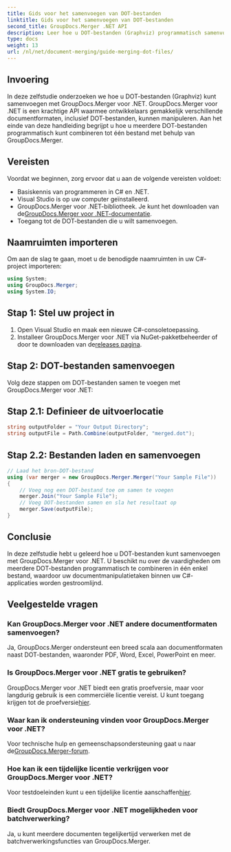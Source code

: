 ```yaml
---
title: Gids voor het samenvoegen van DOT-bestanden
linktitle: Gids voor het samenvoegen van DOT-bestanden
second_title: GroupDocs.Merger .NET API
description: Leer hoe u DOT-bestanden (Graphviz) programmatisch samenvoegt met GroupDocs.Merger voor .NET. Voeg DOT-bestanden eenvoudig samen, combineer en manipuleer ze.
type: docs
weight: 13
url: /nl/net/document-merging/guide-merging-dot-files/
---
```

## Invoering
In deze zelfstudie onderzoeken we hoe u DOT-bestanden (Graphviz) kunt samenvoegen met GroupDocs.Merger voor .NET. GroupDocs.Merger voor .NET is een krachtige API waarmee ontwikkelaars gemakkelijk verschillende documentformaten, inclusief DOT-bestanden, kunnen manipuleren. Aan het einde van deze handleiding begrijpt u hoe u meerdere DOT-bestanden programmatisch kunt combineren tot één bestand met behulp van GroupDocs.Merger.
## Vereisten
Voordat we beginnen, zorg ervoor dat u aan de volgende vereisten voldoet:
- Basiskennis van programmeren in C# en .NET.
- Visual Studio is op uw computer geïnstalleerd.
-  GroupDocs.Merger voor .NET-bibliotheek. Je kunt het downloaden van de[GroupDocs.Merger voor .NET-documentatie](https://reference.groupdocs.com/merger/net/).
- Toegang tot de DOT-bestanden die u wilt samenvoegen.

## Naamruimten importeren
Om aan de slag te gaan, moet u de benodigde naamruimten in uw C#-project importeren:
```csharp
using System; 
using GroupDocs.Merger;
using System.IO;
```
## Stap 1: Stel uw project in
1. Open Visual Studio en maak een nieuwe C#-consoletoepassing.
2.  Installeer GroupDocs.Merger voor .NET via NuGet-pakketbeheerder of door te downloaden van de[releases pagina](https://releases.groupdocs.com/merger/net/).
## Stap 2: DOT-bestanden samenvoegen
Volg deze stappen om DOT-bestanden samen te voegen met GroupDocs.Merger voor .NET:
## Stap 2.1: Definieer de uitvoerlocatie
```csharp
string outputFolder = "Your Output Directory";
string outputFile = Path.Combine(outputFolder, "merged.dot");
```
## Stap 2.2: Bestanden laden en samenvoegen
```csharp
// Laad het bron-DOT-bestand
using (var merger = new GroupDocs.Merger.Merger("Your Sample File"))
{
    // Voeg nog een DOT-bestand toe om samen te voegen
    merger.Join("Your Sample File");
    // Voeg DOT-bestanden samen en sla het resultaat op
    merger.Save(outputFile);
}
```

## Conclusie
In deze zelfstudie hebt u geleerd hoe u DOT-bestanden kunt samenvoegen met GroupDocs.Merger voor .NET. U beschikt nu over de vaardigheden om meerdere DOT-bestanden programmatisch te combineren in één enkel bestand, waardoor uw documentmanipulatietaken binnen uw C#-applicaties worden gestroomlijnd.

## Veelgestelde vragen
### Kan GroupDocs.Merger voor .NET andere documentformaten samenvoegen?
Ja, GroupDocs.Merger ondersteunt een breed scala aan documentformaten naast DOT-bestanden, waaronder PDF, Word, Excel, PowerPoint en meer.
### Is GroupDocs.Merger voor .NET gratis te gebruiken?
 GroupDocs.Merger voor .NET biedt een gratis proefversie, maar voor langdurig gebruik is een commerciële licentie vereist. U kunt toegang krijgen tot de proefversie[hier](https://releases.groupdocs.com/).
### Waar kan ik ondersteuning vinden voor GroupDocs.Merger voor .NET?
 Voor technische hulp en gemeenschapsondersteuning gaat u naar de[GroupDocs.Merger-forum](https://forum.groupdocs.com/c/merger/32).
### Hoe kan ik een tijdelijke licentie verkrijgen voor GroupDocs.Merger voor .NET?
 Voor testdoeleinden kunt u een tijdelijke licentie aanschaffen[hier](https://purchase.groupdocs.com/temporary-license/).
### Biedt GroupDocs.Merger voor .NET mogelijkheden voor batchverwerking?
Ja, u kunt meerdere documenten tegelijkertijd verwerken met de batchverwerkingsfuncties van GroupDocs.Merger.